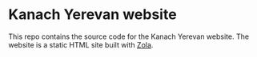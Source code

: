 # Kanach Yerevan website

This repo contains the source code for the Kanach Yerevan website.
The website is a static HTML site built with [Zola](https://getzola.org/).
